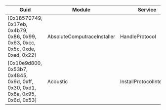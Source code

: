 | Guid | Module | Service | Address |
| --- | --- | --- | --- |
| [0x18570749, 0x17eb, 0x4b79, 0x86, 0x99, 0x63, 0xcc, 0x5c, 0xde, 0xed, 0x22] | AbsoluteComputraceInstaller | HandleProtocol | 0x1001020 |
| [0x10e9d800, 0x53b7, 0x4845, 0x9d, 0xff, 0x30, 0xd1, 0x8a, 0x95, 0x6d, 0x53] | Acoustic | InstallProtocolInterface | 0xee8 |
